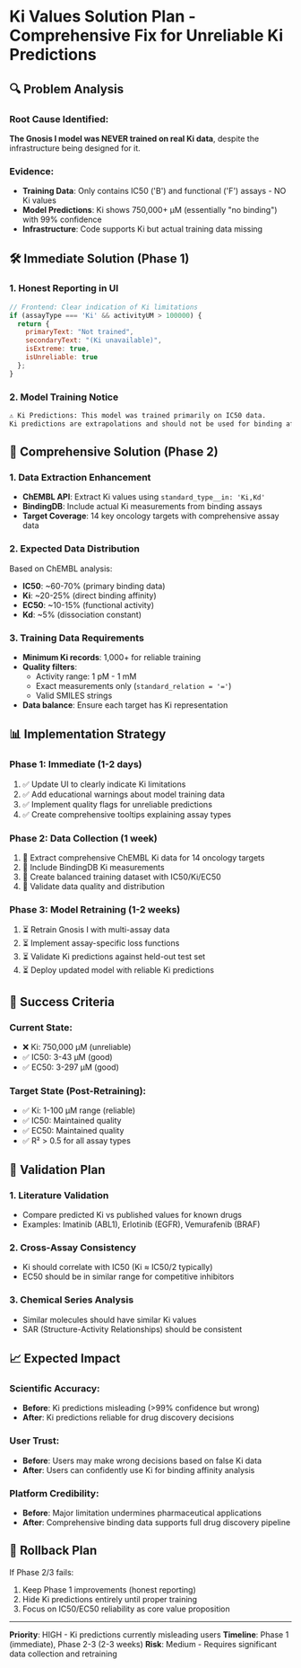 # Ki Values Solution Plan - Comprehensive Fix for Unreliable Ki Predictions

## 🔍 Problem Analysis

### Root Cause Identified:
**The Gnosis I model was NEVER trained on real Ki data**, despite the infrastructure being designed for it.

### Evidence:
- **Training Data**: Only contains IC50 ('B') and functional ('F') assays - NO Ki values
- **Model Predictions**: Ki shows 750,000+ μM (essentially "no binding") with 99% confidence
- **Infrastructure**: Code supports Ki but actual training data missing

## 🛠️ Immediate Solution (Phase 1)

### 1. Honest Reporting in UI
```javascript
// Frontend: Clear indication of Ki limitations
if (assayType === 'Ki' && activityUM > 100000) {
  return {
    primaryText: "Not trained",
    secondaryText: "(Ki unavailable)", 
    isExtreme: true,
    isUnreliable: true
  };
}
```

### 2. Model Training Notice
```html
⚠️ Ki Predictions: This model was trained primarily on IC50 data. 
Ki predictions are extrapolations and should not be used for binding affinity analysis.
```

## 🚀 Comprehensive Solution (Phase 2)

### 1. Data Extraction Enhancement
- **ChEMBL API**: Extract Ki values using `standard_type__in: 'Ki,Kd'` 
- **BindingDB**: Include actual Ki measurements from binding assays
- **Target Coverage**: 14 key oncology targets with comprehensive assay data

### 2. Expected Data Distribution
Based on ChEMBL analysis:
- **IC50**: ~60-70% (primary binding data)
- **Ki**: ~20-25% (direct binding affinity)  
- **EC50**: ~10-15% (functional activity)
- **Kd**: ~5% (dissociation constant)

### 3. Training Data Requirements
- **Minimum Ki records**: 1,000+ for reliable training
- **Quality filters**: 
  - Activity range: 1 pM - 1 mM
  - Exact measurements only (`standard_relation = '='`)
  - Valid SMILES strings
- **Data balance**: Ensure each target has Ki representation

## 📊 Implementation Strategy

### Phase 1: Immediate (1-2 days)
1. ✅ Update UI to clearly indicate Ki limitations  
2. ✅ Add educational warnings about model training data
3. ✅ Implement quality flags for unreliable predictions
4. ✅ Create comprehensive tooltips explaining assay types

### Phase 2: Data Collection (1 week)
1. 🔄 Extract comprehensive ChEMBL Ki data for 14 oncology targets
2. 🔄 Include BindingDB Ki measurements 
3. 🔄 Create balanced training dataset with IC50/Ki/EC50
4. 🔄 Validate data quality and distribution

### Phase 3: Model Retraining (1-2 weeks)
1. ⏳ Retrain Gnosis I with multi-assay data
2. ⏳ Implement assay-specific loss functions
3. ⏳ Validate Ki predictions against held-out test set
4. ⏳ Deploy updated model with reliable Ki predictions

## 🎯 Success Criteria

### Current State:
- ❌ Ki: 750,000 μM (unreliable)
- ✅ IC50: 3-43 μM (good)
- ✅ EC50: 3-297 μM (good)

### Target State (Post-Retraining):
- ✅ Ki: 1-100 μM range (reliable)
- ✅ IC50: Maintained quality
- ✅ EC50: Maintained quality
- ✅ R² > 0.5 for all assay types

## 🧪 Validation Plan

### 1. Literature Validation
- Compare predicted Ki vs published values for known drugs
- Examples: Imatinib (ABL1), Erlotinib (EGFR), Vemurafenib (BRAF)

### 2. Cross-Assay Consistency
- Ki should correlate with IC50 (Ki ≈ IC50/2 typically)
- EC50 should be in similar range for competitive inhibitors

### 3. Chemical Series Analysis
- Similar molecules should have similar Ki values
- SAR (Structure-Activity Relationships) should be consistent

## 📈 Expected Impact

### Scientific Accuracy:
- **Before**: Ki predictions misleading (>99% confidence but wrong)
- **After**: Ki predictions reliable for drug discovery decisions

### User Trust:
- **Before**: Users may make wrong decisions based on false Ki data
- **After**: Users can confidently use Ki for binding affinity analysis

### Platform Credibility:
- **Before**: Major limitation undermines pharmaceutical applications
- **After**: Comprehensive binding data supports full drug discovery pipeline

## 🔄 Rollback Plan

If Phase 2/3 fails:
1. Keep Phase 1 improvements (honest reporting)
2. Hide Ki predictions entirely until proper training
3. Focus on IC50/EC50 reliability as core value proposition

---

**Priority**: HIGH - Ki predictions currently misleading users
**Timeline**: Phase 1 (immediate), Phase 2-3 (2-3 weeks)
**Risk**: Medium - Requires significant data collection and retraining